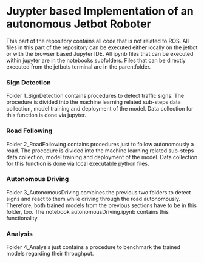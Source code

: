 # Juypter based Implementation of an autonomous Jetbot Roboter
This part of the repository contains all code that is not related to ROS. All files in this part of the repository can be
executed either locally on the jetbot or with the browser based Jupyter IDE. 
All ipynb files that can be executed within jupyter are in the notebooks subfolders. Files that can be directly 
executed from the jetbots terminal are in the parentfolder.

### Sign Detection
Folder 1_SignDetection contains procedures to detect traffic signs. The procedure is divided into the machine learning
related sub-steps data collection, model training and deployment of the model. Data collection for this function is done
via jupyter.

### Road Following
Folder 2_RoadFollowing contains procedures just to follow autonomously a road. The procedure is divided into the 
machine learning related sub-steps data collection, model training and deployment of the model. Data collection for this
function is done via local executable python files.

### Autonomous Driving
Folder 3_AutonomousDriving combines the previous two folders to detect signs and react to them while driving through the
road autonomously. Therefore, both trained models from the previous sections have to be in this folder, too. The 
notebook autonomousDriving.ipynb contains this functionality.

### Analysis
Folder 4_Analysis just contains a procedure to benchmark the trained models regarding their throughput. 
